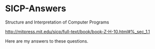 # SICP-Answers
Structure and Interpretation of Computer Programs

http://mitpress.mit.edu/sicp/full-text/book/book-Z-H-10.html#%_sec_1.1

Here are my answers to these questions.
